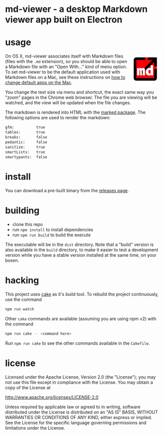 md-viewer - a desktop Markdown viewer app built on Electron
================================================================================

usage
================================================================================

<img width="100" src="www/images/md-viewer.png" style="float:right;">

On OS X, md-viewer associates itself with Markdown files (files with the `.md`
extension), so you should be able to open a Markdown file with an "Open With..."
kind of menu option.  To set md-viewer to be the default application used with
Markdown files on a Mac, see these instructions on
[how to change default apps on the Mac](http://www.imore.com/how-change-default-apps-os-x).

You change the text size via menu and shortcut, the exact same way you
"zoom" pages in the Chrome web browser.  The file you are viewing will
be watched, and the view will be updated when the file changes.

The markdown is rendered into HTML with the
[marked package](https://www.npmjs.com/package/marked).  The following options
are used to render the markdown:

    gfm:          true
    tables:       true
    breaks:       false
    pedantic:     false
    sanitize:     true
    smartLists:   true
    smartypants:  false


install
================================================================================

You can download a pre-built binary from the
[releases page](https://github.com/pmuellr/md-viewer/releases).


building
================================================================================

* clone this repo
* run `npm install` to install dependencies
* run `npm run build` to build the execute

The executable will be in the `dist` directory.  Note that a "build" version
is also available in the `build` directory, to make it easier to test a
development version while you have a stable version installed at the same time,
on your boxen.


hacking
================================================================================

This project uses [cake](http://coffeescript.org/#cake) as it's
build tool.  To rebuild the project continuously, use the command

```bash
npm run watch
```

Other `cake` commands are available (assuming you are using npm v2) with
the command

```bash
npm run cake -- <command here>
```

Run `npm run cake` to see the other commands available in the `Cakefile`.



license
================================================================================

Licensed under the Apache License, Version 2.0 (the "License");
you may not use this file except in compliance with the License.
You may obtain a copy of the License at

<http://www.apache.org/licenses/LICENSE-2.0>

Unless required by applicable law or agreed to in writing, software
distributed under the License is distributed on an "AS IS" BASIS,
WITHOUT WARRANTIES OR CONDITIONS OF ANY KIND, either express or implied.
See the License for the specific language governing permissions and
limitations under the License.
